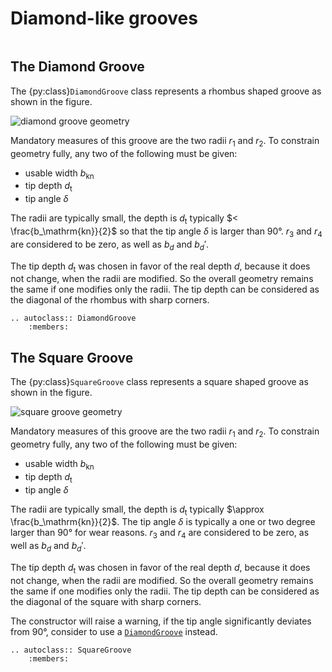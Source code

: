 # Diamond-like grooves

```{py:currentmodule} pyroll.core
```

## The Diamond Groove

The {py:class}`DiamondGroove` class represents a rhombus shaped groove as shown in the figure.

![diamond groove geometry](/img/diamond.svg)

Mandatory measures of this groove are the two radii $r_1$ and $r_2$. To constrain geometry fully, any two of the
following must be given:

- usable width $b_\mathrm{kn}$
- tip depth $d_\mathrm{t}$
- tip angle $\delta$

The radii are typically small, the depth is $d_\mathrm{t}$ typically $< \frac{b_\mathrm{kn}}{2}$ so that the tip angle
$\delta$ is larger than 90°.
$r_3$ and $r_4$ are considered to be zero, as well as $b_d$ and $b_d'$.

The tip depth $d_\mathrm{t}$ was chosen in favor of the real depth $d$, because it does not change, when the radii are
modified. So the overall geometry remains the same if one modifies only the radii. The tip depth can be considered as
the diagonal of the rhombus with sharp corners.

```{eval-rst} 
.. autoclass:: DiamondGroove
    :members:
```

## The Square Groove

The {py:class}`SquareGroove` class represents a square shaped groove as shown in the figure.

![square groove geometry](/img/square.svg)

Mandatory measures of this groove are the two radii $r_1$ and $r_2$. To constrain geometry fully, any two of the
following must be given:

- usable width $b_\mathrm{kn}$
- tip depth $d_\mathrm{t}$
- tip angle $\delta$

The radii are typically small, the depth is $d_\mathrm{t}$ typically $\approx \frac{b_\mathrm{kn}}{2}$. The tip angle
$\delta$ is typically a one or two degree larger than 90° for wear reasons.
$r_3$ and $r_4$ are considered to be zero, as well as $b_d$ and $b_d'$.

The tip depth $d_\mathrm{t}$ was chosen in favor of the real depth $d$, because it does not change, when the radii are
modified. So the overall geometry remains the same if one modifies only the radii. The tip depth can be considered as
the diagonal of the square with sharp corners.

The constructor will raise a warning, if the tip angle significantly deviates from 90°, consider to use
a [`DiamondGroove`](#the-diamond-groove) instead.

```{eval-rst} 
.. autoclass:: SquareGroove
    :members:
```